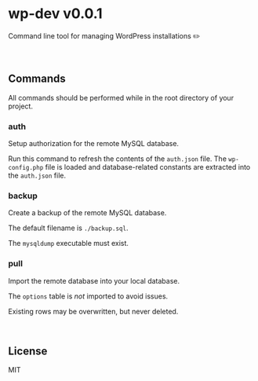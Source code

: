 # wp-dev v0.0.1

Command line tool for managing WordPress installations ✏️

&nbsp;

## Commands

All commands should be performed while in the root directory of your project.

### auth

Setup authorization for the remote MySQL database.

Run this command to refresh the contents of the `auth.json` file. The `wp-config.php` file is loaded and database-related constants are extracted into the `auth.json` file.

### backup

Create a backup of the remote MySQL database.

The default filename is `./backup.sql`.

The `mysqldump` executable must exist.

### pull

Import the remote database into your local database.

The `options` table is *not* imported to avoid issues.

Existing rows may be overwritten, but never deleted.

&nbsp;

## License

MIT

